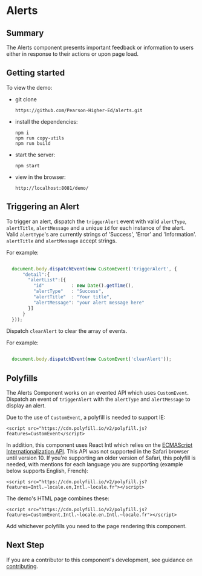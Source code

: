 # Alerts
 
## Summary

The Alerts component presents important feedback or information to users either
in response to their actions or upon page load.

## Getting started

To view the demo:

* git clone

  `https://github.com/Pearson-Higher-Ed/alerts.git`
* install the dependencies:

  `npm i` <br />
  `npm run copy-utils` <br />
  `npm run build`
* start the server:

  `npm start`
* view in the browser:

  `http://localhost:8081/demo/`

## Triggering an Alert

To trigger an alert, dispatch the `triggerAlert` event with valid `alertType`,
`alertTitle`, `alertMessage` and a unique `id` for each instance of the alert.
Valid `alertType`'s are currently strings of 'Success', 'Error' and 'Information'. `alertTitle` and `alertMessage` accept strings.

For example:

```js

  document.body.dispatchEvent(new CustomEvent('triggerAlert', {
      "detail":{
        "alertList":[{
          "id"          : new Date().getTime(),
          "alertType"   : "Success",
          "alertTitle"  : "Your title",
          "alertMessage": "your alert message here"
        }]
      }
  }));

```

Dispatch `clearAlert` to clear the array of events.

For example:

```js

  document.body.dispatchEvent(new CustomEvent('clearAlert'));

```

## Polyfills

The Alerts Component works on an evented API which uses `CustomEvent`.  Dispatch an event of
`triggerAlert` with the `alertType` and `alertMessage` to display an alert.

Due to the use of `CustomEvent`, a polyfill is needed to support IE:

```
<script src="https://cdn.polyfill.io/v2/polyfill.js?features=CustomEvent</script>
```

In addition, this component uses React Intl which relies on the <a href="http://www.ecma-international.org/ecma-402/1.0/">ECMAScript Internationalization API</a>.
This API was not supported in the Safari browser until version 10. If you're supporting
an older version of Safari, this polyfill is needed, with mentions for each
language you are supporting (example below supports English, French):

```
<script src="https://cdn.polyfill.io/v2/polyfill.js?features=Intl.~locale.en,Intl.~locale.fr"></script>
```

The demo's HTML page combines these:

```
<script src="https://cdn.polyfill.io/v2/polyfill.js?features=CustomEvent,Intl.~locale.en,Intl.~locale.fr"></script>
```

Add whichever polyfills you need to the page rendering this component.

## Next Step

If you are a contributor to this component's development, see guidance on [contributing](README.contribute.md).
